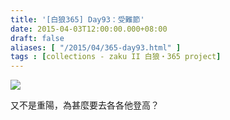 ```yaml
---
title: '[白狼365] Day93：受難節'
date: 2015-04-03T12:00:00.000+08:00
draft: false
aliases: [ "/2015/04/365-day93.html" ]
tags : [collections - zaku II 白狼・365 project]
---
```


[![](https://farm8.staticflickr.com/7580/16297686632_d8c28aa530_z.jpg)](https://farm8.staticflickr.com/7580/16297686632_d8c28aa530_z.jpg)

又不是重陽，為甚麼要去各各他登高？